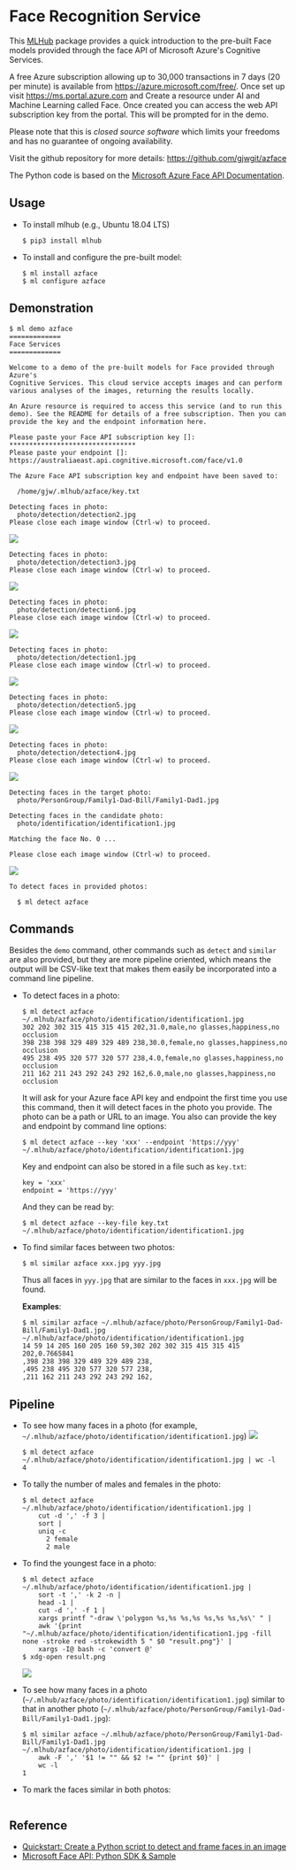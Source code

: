 # Face Recognition Service #

This [MLHub](https://mlhub.ai) package provides a quick introduction
to the pre-built Face models provided through the face API of
Microsoft Azure's Cognitive Services.

A free Azure subscription allowing up to 30,000 transactions in 7 days
(20 per minute) is available from https://azure.microsoft.com/free/.
Once set up visit https://ms.portal.azure.com and Create a resource
under AI and Machine Learning called Face.  Once created you can
access the web API subscription key from the portal.  This will be
prompted for in the demo.

Please note that this is *closed source software* which limits your
freedoms and has no guarantee of ongoing availability.

Visit the github repository for more details:
https://github.com/gjwgit/azface

The Python code is based on the [Microsoft Azure Face API
Documentation](https://docs.microsoft.com/en-us/azure/cognitive-services/Face/).

## Usage ##

* To install mlhub (e.g., Ubuntu 18.04 LTS)

  ```console
  $ pip3 install mlhub
  ```

* To install and configure the pre-built model:

  ```console
  $ ml install azface
  $ ml configure azface
  ```

## Demonstration ##

```console
$ ml demo azface
=============
Face Services
=============

Welcome to a demo of the pre-built models for Face provided through Azure's 
Cognitive Services. This cloud service accepts images and can perform 
various analyses of the images, returning the results locally.

An Azure resource is required to access this service (and to run this
demo). See the README for details of a free subscription. Then you can
provide the key and the endpoint information here.

Please paste your Face API subscription key []: ********************************
Please paste your endpoint []: https://australiaeast.api.cognitive.microsoft.com/face/v1.0

The Azure Face API subscription key and endpoint have been saved to:

  /home/gjw/.mlhub/azface/key.txt

Detecting faces in photo:
  photo/detection/detection2.jpg
Please close each image window (Ctrl-w) to proceed.
```
![](azface01.png?raw=true)
```console
Detecting faces in photo:
  photo/detection/detection3.jpg
Please close each image window (Ctrl-w) to proceed.
```
![](azface02.png?raw=true)
```console
Detecting faces in photo:
  photo/detection/detection6.jpg
Please close each image window (Ctrl-w) to proceed.
```
![](azface03.png?raw=true)
```console
Detecting faces in photo:
  photo/detection/detection1.jpg
Please close each image window (Ctrl-w) to proceed.
```
![](azface04.png?raw=true)
```console
Detecting faces in photo:
  photo/detection/detection5.jpg
Please close each image window (Ctrl-w) to proceed.
```
![](azface05.png?raw=true)
```console
Detecting faces in photo:
  photo/detection/detection4.jpg
Please close each image window (Ctrl-w) to proceed.
```
![](azface06.png?raw=true)
```console
Detecting faces in the target photo:
  photo/PersonGroup/Family1-Dad-Bill/Family1-Dad1.jpg

Detecting faces in the candidate photo:
  photo/identification/identification1.jpg

Matching the face No. 0 ...

Please close each image window (Ctrl-w) to proceed.
```
![](azface07.png?raw=true)
```console
To detect faces in provided photos:

  $ ml detect azface
```

## Commands ##

Besides the `demo` command, other commands such as `detect` and
`similar` are also provided, but they are more pipeline oriented,
which means the output will be CSV-like text that makes them easily be
incorporated into a command line pipeline.

* To detect faces in a photo:

  ```console
  $ ml detect azface ~/.mlhub/azface/photo/identification/identification1.jpg
  302 202 302 315 415 315 415 202,31.0,male,no glasses,happiness,no occlusion
  398 238 398 329 489 329 489 238,30.0,female,no glasses,happiness,no occlusion
  495 238 495 320 577 320 577 238,4.0,female,no glasses,happiness,no occlusion
  211 162 211 243 292 243 292 162,6.0,male,no glasses,happiness,no occlusion
  ```
  
  It will ask for your Azure face API key and endpoint the first time
  you use this command, then it will detect faces in the photo you
  provide.  The photo can be a path or URL to an image.  You also can
  provide the key and endpoint by command line options:
  
  ```console
  $ ml detect azface --key 'xxx' --endpoint 'https://yyy' ~/.mlhub/azface/photo/identification/identification1.jpg
  ```

  Key and endpoint can also be stored in a file such as `key.txt`:
  
  ```
  key = 'xxx'
  endpoint = 'https://yyy'
  ```

  And they can be read by:
  
  ```console
  $ ml detect azface --key-file key.txt ~/.mlhub/azface/photo/identification/identification1.jpg
  ```

* To find similar faces between two photos:

  ```console
  $ ml similar azface xxx.jpg yyy.jpg
  ```
  
  Thus all faces in `yyy.jpg` that are similar to the faces in
  `xxx.jpg` will be found.

  **Examples**:

  ```console
  $ ml similar azface ~/.mlhub/azface/photo/PersonGroup/Family1-Dad-Bill/Family1-Dad1.jpg ~/.mlhub/azface/photo/identification/identification1.jpg
  14 59 14 205 160 205 160 59,302 202 302 315 415 315 415 202,0.7665841
  ,398 238 398 329 489 329 489 238,
  ,495 238 495 320 577 320 577 238,
  ,211 162 211 243 292 243 292 162,
  ```


## Pipeline ##

* To see how many faces in a photo (for example,
  `~/.mlhub/azface/photo/identification/identification1.jpg`)
  ![](photo/identification/identification1.jpg?raw=true)

  ```console
  $ ml detect azface ~/.mlhub/azface/photo/identification/identification1.jpg | wc -l
  4
  ```

* To tally the number of males and females in the photo:

  ```console
  $ ml detect azface ~/.mlhub/azface/photo/identification/identification1.jpg | 
      cut -d ',' -f 3 | 
	  sort | 
	  uniq -c
        2 female
        2 male
  ```

* To find the youngest face in a photo:

  ```console
  $ ml detect azface ~/.mlhub/azface/photo/identification/identification1.jpg |
      sort -t ',' -k 2 -n |
	  head -1 |
	  cut -d ',' -f 1 |
	  xargs printf "-draw \'polygon %s,%s %s,%s %s,%s %s,%s\' " |
	  awk '{print "~/.mlhub/azface/photo/identification/identification1.jpg -fill none -stroke red -strokewidth 5 " $0 "result.png"}' |
	  xargs -I@ bash -c 'convert @'
  $ xdg-open result.png
  ```
  ![](azface08.png?raw=true)

* To see how many faces in a photo
  (`~/.mlhub/azface/photo/identification/identification1.jpg`) similar
  to that in another photo
  (`~/.mlhub/azface/photo/PersonGroup/Family1-Dad-Bill/Family1-Dad1.jpg`):

  ```console
  $ ml similar azface ~/.mlhub/azface/photo/PersonGroup/Family1-Dad-Bill/Family1-Dad1.jpg ~/.mlhub/azface/photo/identification/identification1.jpg | 
      awk -F ',' '$1 != "" && $2 != "" {print $0}' | 
	  wc -l
  1
  ```
  
* To mark the faces similar in both photos:

  ```console
  
  ```

## Reference ##

* [Quickstart: Create a Python script to detect and frame faces in an image](https://docs.microsoft.com/en-us/azure/cognitive-services/Face/Tutorials/FaceAPIinPythonTutorial)
* [Microsoft Face API: Python SDK & Sample](https://github.com/Microsoft/Cognitive-Face-Python)

